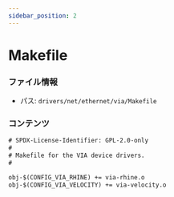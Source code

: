 ```yaml
---
sidebar_position: 2
---
```

# Makefile

### ファイル情報

- パス: `drivers/net/ethernet/via/Makefile`

### コンテンツ

```txt
# SPDX-License-Identifier: GPL-2.0-only
#
# Makefile for the VIA device drivers.
#

obj-$(CONFIG_VIA_RHINE) += via-rhine.o
obj-$(CONFIG_VIA_VELOCITY) += via-velocity.o

```
